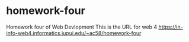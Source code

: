 # homework-four

Homework four of Web Devlopment
This is the URL for web 4
https://in-info-web4.informatics.iupui.edu/~ac58/homework-four
